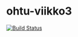 # ohtu-viikko3

[![Build Status](https://travis-ci.org/luluneiti/ohtu-viikko3.svg?branch=master)](https://travis-ci.org/luluneiti/ohtu-viikko3)

